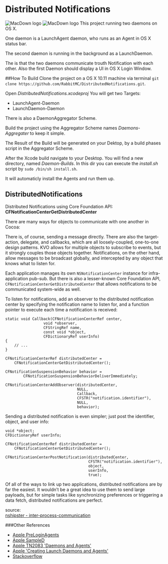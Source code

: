 # Distributed Notifications
![MacDown logo](DistributedNotifications/LaunchAgent-Daemon/Images/AppIcon.icns)
![MacDown logo](DistributedNotifications/LaunchDaemon-Daemon/images/AppIcon.icns)
This project running two daemons on OS X. 

One daemon is a LaunchAgent daemon, who runs as an Agent in OS X status bar.

The second daemon is running in the background as a LaunchDaemon.

The is that the two daemons communicate trouth Notification with each other.
Also the first Daemon should display a UI in OS X Login Window.

##How To Build
Clone the project on a OS X 10.11 machine via terminal `git clone https://github.com/RabbitMC/DistributedNotifications.git`.

Open *DistributedNotifications.xcodeproj*
You will get two Targets: 

* LaunchAgent-Daemon
* LaunchDaemon-Daemon

There is also a DaemonAggregator Scheme.

Build the project using the Aggregator Scheme names *Daemons-Aggregater* to keep it simple.

The Result of the Build will be generated on your Dektop, by a build phases script in the Aggregator Scheme.

After the Xcode build navigate to your Desktop. You will find a new directory, named *Daemon-Builds*. In this dir you can execute the *install.sh* script by `sudo /bin/sh install.sh`.

It will automaticly install the Agents and run them up.

## DistributedNotifications
Distributed Notifications using Core Foundation API: **CFNotificationCenterGetDistributedCenter** 

There are many ways for objects to communicate with one another in Cocoa:

There is, of course, sending a message directly. There are also the target-action, delegate, and callbacks, which are all loosely-coupled, one-to-one design patterns. KVO allows for multiple objects to subscribe to events, but it strongly couples those objects together. Notifications, on the other hand, allow messages to be broadcast globally, and intercepted by any object that knows what to listen for.

Each application manages its own `NSNotificationCenter` instance for infra-application pub-sub. But there is also a lesser-known Core Foundation API, `CFNotificationCenterGetDistributedCenter` that allows notifications to be communicated system-wide as well.

To listen for notifications, add an observer to the distributed notification center by specifying the notification name to listen for, and a function pointer to execute each time a notification is received:

	static void Callback(CFNotificationCenterRef center,
                     void *observer,
                     CFStringRef name,
                     const void *object,
                     CFDictionaryRef userInfo)
	{
    	// ...
	}

	CFNotificationCenterRef distributedCenter =
	    CFNotificationCenterGetDistributedCenter();
	
	CFNotificationSuspensionBehavior behavior =
	        CFNotificationSuspensionBehaviorDeliverImmediately;
	
	CFNotificationCenterAddObserver(distributedCenter,
	                                NULL,
	                                Callback,
	                                CFSTR("notification.identifier"),
	                                NULL,
	                                behavior);

Sending a distributed notification is even simpler; just post the identifier, object, and user info:

	void *object;
	CFDictionaryRef userInfo;
	
	CFNotificationCenterRef distributedCenter =
	    CFNotificationCenterGetDistributedCenter();
	
	CFNotificationCenterPostNotification(distributedCenter,
	                                     CFSTR("notification.identifier"),
	                                     object,
	                                     userInfo,
	                                     true);

Of all of the ways to link up two applications, distributed notifications are by far the easiest. It wouldn’t be a great idea to use them to send large payloads, but for simple tasks like synchronizing preferences or triggering a data fetch, distributed notifications are perfect.

source: <br />
[nshipster - inter-process-communication](http://nshipster.com/inter-process-communication/)

###Other References

* [Apple PreLoginAgents](https://developer.apple.com/library/mac/samplecode/PreLoginAgents/Introduction/Intro.html#//apple_ref/doc/uid/DTS10004414)
* [Apple SampleD](https://developer.apple.com/library/mac/samplecode/SampleD/Introduction/Intro.html)
* [Apple TN2083 'Daemons and Agents'](https://developer.apple.com/library/mac/technotes/tn2083/_index.html)
* [Apple 'Creating Launch Daemons and Agents'](https://developer.apple.com/library/mac/documentation/MacOSX/Conceptual/BPSystemStartup/Chapters/CreatingLaunchdJobs.html#//apple_ref/doc/uid/10000172i-SW7-BCIEDDBJ)
* [Stackoverflow](http://stackoverflow.com/questions/6968677/cfnotificationcenter-usage-examples)